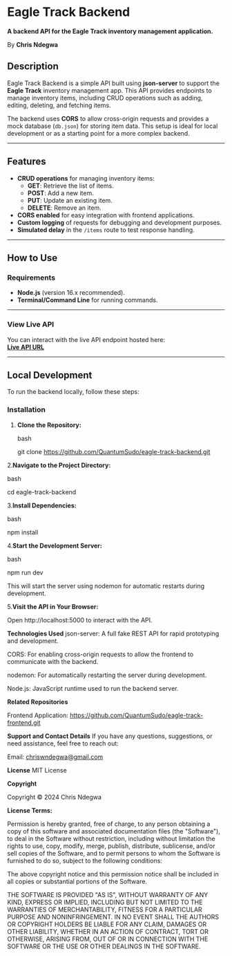 # **Eagle Track Backend**

**A backend API for the Eagle Track inventory management application.**

By **Chris Ndegwa**


## **Description**

Eagle Track Backend is a simple API built using **json-server** to support the **Eagle Track** inventory management app. This API provides endpoints to manage inventory items, including CRUD operations such as adding, editing, deleting, and fetching items.

The backend uses **CORS** to allow cross-origin requests and provides a mock database (`db.json`) for storing item data. This setup is ideal for local development or as a starting point for a more complex backend.

---

## **Features**

- **CRUD operations** for managing inventory items:
  - **GET**: Retrieve the list of items.
  - **POST**: Add a new item.
  - **PUT**: Update an existing item.
  - **DELETE**: Remove an item.
- **CORS enabled** for easy integration with frontend applications.
- **Custom logging** of requests for debugging and development purposes.
- **Simulated delay** in the `/items` route to test response handling.

---

## **How to Use**

### **Requirements**

- **Node.js** (version 16.x recommended).
- **Terminal/Command Line** for running commands.

---

### **View Live API**

You can interact with the live API endpoint hosted here:  
[**Live API URL**](https://eagle-track-backend-4.onrender.com/items)

---

## **Local Development**

To run the backend locally, follow these steps:

### **Installation**

1. **Clone the Repository:**

   bash
   
   git clone https://github.com/QuantumSudo/eagle-track-backend.git
   
2.**Navigate to the Project Directory:**

bash

cd eagle-track-backend

3.**Install Dependencies:**

bash

npm install

4.**Start the Development Server:**

bash

npm run dev

This will start the server using nodemon for automatic restarts during development.

5.**Visit the API in Your Browser:**

Open http://localhost:5000 to interact with the API.

**Technologies Used**
json-server: A full fake REST API for rapid prototyping and development.

CORS: For enabling cross-origin requests to allow the frontend to communicate with the backend.

nodemon: For automatically restarting the server during development.

Node.js: JavaScript runtime used to run the backend server.

**Related Repositories**

Frontend Application: https://github.com/QuantumSudo/eagle-track-frontend.git

**Support and Contact Details**
If you have any questions, suggestions, or need assistance, feel free to reach out:

Email: chriswndegwa@gmail.com

**License**
MIT License

**Copyright**

Copyright © 2024 Chris Ndegwa

**License Terms:**

Permission is hereby granted, free of charge, to any person obtaining a copy of this software and associated documentation files (the "Software"), to deal in the Software without restriction, including without limitation the rights to use, copy, modify, merge, publish, distribute, sublicense, and/or sell copies of the Software, and to permit persons to whom the Software is furnished to do so, subject to the following conditions:

The above copyright notice and this permission notice shall be included in all copies or substantial portions of the Software.

THE SOFTWARE IS PROVIDED "AS IS", WITHOUT WARRANTY OF ANY KIND, EXPRESS OR IMPLIED, INCLUDING BUT NOT LIMITED TO THE WARRANTIES OF MERCHANTABILITY, FITNESS FOR A PARTICULAR PURPOSE AND NONINFRINGEMENT. IN NO EVENT SHALL THE AUTHORS OR COPYRIGHT HOLDERS BE LIABLE FOR ANY CLAIM, DAMAGES OR OTHER LIABILITY, WHETHER IN AN ACTION OF CONTRACT, TORT OR OTHERWISE, ARISING FROM, OUT OF OR IN CONNECTION WITH THE SOFTWARE OR THE USE OR OTHER DEALINGS IN THE SOFTWARE.
